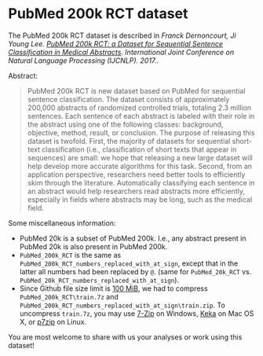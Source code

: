 # PubMed 200k RCT dataset

The PubMed 200k RCT dataset is described in *Franck Dernoncourt, Ji Young Lee. [PubMed 200k RCT: a Dataset for Sequential Sentence Classification in Medical Abstracts](https://arxiv.org/abs/1710.06071). International Joint Conference on Natural Language Processing (IJCNLP). 2017.*.

Abstract:

> PubMed 200k RCT is new dataset based on PubMed for sequential sentence classification. The dataset consists of approximately 200,000 abstracts of randomized controlled trials, totaling 2.3 million sentences. Each sentence of each abstract is labeled with their role in the abstract using one of the following classes: background, objective, method, result, or conclusion. The purpose of releasing this dataset is twofold. First, the majority of datasets for sequential short-text classification (i.e., classification of short texts that appear in sequences) are small: we hope that releasing a new large dataset will help develop more accurate algorithms for this task. Second, from an application perspective, researchers need better tools to efficiently skim through the literature. Automatically classifying each sentence in an abstract would help researchers read abstracts more efficiently, especially in fields where abstracts may be long, such as the medical field.


Some miscellaneous information:
- PubMed 20k is a subset of PubMed 200k. I.e., any abstract present in PubMed 20k is also present in PubMed 200k. 
- `PubMed_200k_RCT` is the same as `PubMed_200k_RCT_numbers_replaced_with_at_sign`, except that in the latter all numbers had been replaced by `@`. (same for `PubMed_20k_RCT` vs. `PubMed_20k_RCT_numbers_replaced_with_at_sign`).
- Since Github file size limit is [100 MiB](https://stackoverflow.com/a/43098961/395857), we had to compress `PubMed_200k_RCT\train.7z` and `PubMed_200k_RCT_numbers_replaced_with_at_sign\train.zip`. To uncompress `train.7z`, you may use [7-Zip](http://www.7-zip.org/download.html) on Windows,  [Keka](http://www.kekaosx.com/en/) on Mac OS X, or [p7zip](http://p7zip.sourceforge.net/) on Linux.

You are most welcome to share with us your analyses or work using this dataset!
